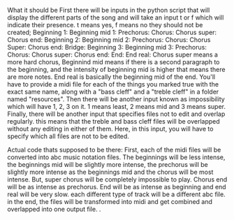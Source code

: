 What it should be
First there will be inputs in the python script that will display the different parts of the song and will take an input t or f which will indicate their presence. t means yes, f means no they should not be created;
Beginning 1:
Beginning mid 1:
Prechorus:
Chorus:
Chorus super:
Chorus end:
Beginning 2:
Beginning mid 2:
Prechorus:
Chorus:
Chorus Super:
Chorus end:
Bridge:
Beginning 3:
Beginning mid 3:
Prechorus:
Chorus:
Chorus super:
Chorus end:
End:
End real:
Chorus super means a more hard chorus, Beginnind mid means if there is a second paragraph to the beginning, and the intensity of beginning mid is higher that means there are more notes. End real is basically the beginning mid of the end.
You'll have to provide a midi file for each of the things you marked true with the exact same name, along with a "bass cleff" and a "treble cleff" in a folder named "resources".
Then there will be another input known as impossibility which will have 1, 2, 3 on it. 1 means least, 2 means mid and 3 means super.
Finally, there will be another input that specifies files not to edit and overlap regularly. this means that the treble and bass cleff files will be overlapped without any editing in either of them. Here, in this input, you will have to specify which all files are not to be edited.

Actual code thats supposed to be there:
First, each of the midi files will be converted into abc music notation files. The beginnings will be less intense, the beginnings mid will be slightly more intense, the prechorus will be slightly more intense as the beginnings mid and the chorus will be most intense. But, super chorus will be completely impossible to play. Chorus end will be as intense as prechorus. End will be as intense as beginning and end real will be very slow. each different type of track will be a different abc file. in the end, the files will be transformed into midi and get combined and overlapped into one output file. 
.